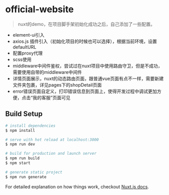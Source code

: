 # official-website

>  nuxt的demo，在项目脚手架初始化成功之后，自己添加了一些配置。
* element-ui引入
* axios.js 插件引入（初始化项目的时候也可以选择），根据当前环境，设置defaultURL
* 配置proxy代理
* scss使用
* middleware中间件鉴权，尝试过在nuxt项目中使用路由守卫，但是不成功，需要使用自带的middleware中间件
* 详情页面展示，nuxt的动态路由页面，跟普通vue页面有点不一样，需要新建文件夹包裹，详见pages下的shopDetail页面
* error错误页面自定义，打印错误信息到页面上，使得开发过程中调试更加方便，点击“我的客服”页面可见




## Build Setup

``` bash
# install dependencies
$ npm install

# serve with hot reload at localhost:3000
$ npm run dev

# build for production and launch server
$ npm run build
$ npm start

# generate static project
$ npm run generate
```

For detailed explanation on how things work, checkout [Nuxt.js docs](https://nuxtjs.org).
